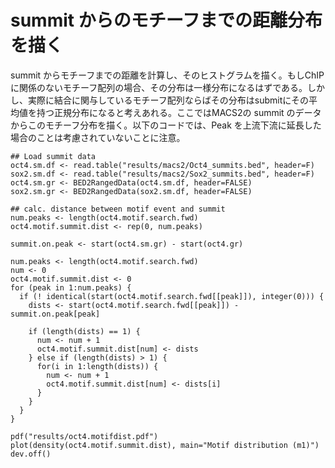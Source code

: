 # summit からのモチーフまでの距離分布を描く
summit からモチーフまでの距離を計算し、そのヒストグラムを描く。もしChIPに関係のないモチーフ配列の場合、その分布は一様分布になるはずである。しかし、実際に結合に関与しているモチーフ配列ならばその分布はsubmitにその平均値を持つ正規分布になると考えあれる。ここではMACS2の summit のデータからこのモチーフ分布を描く。以下のコードでは、Peak を上流下流に延長した場合のことは考慮されていないことに注意。

```
## Load summit data
oct4.sm.df <- read.table("results/macs2/Oct4_summits.bed", header=F)
sox2.sm.df <- read.table("results/macs2/Sox2_summits.bed", header=F)
oct4.sm.gr <- BED2RangedData(oct4.sm.df, header=FALSE)
sox2.sm.gr <- BED2RangedData(sox2.sm.df, header=FALSE)

## calc. distance between motif event and summit
num.peaks <- length(oct4.motif.search.fwd)
oct4.motif.summit.dist <- rep(0, num.peaks)

summit.on.peak <- start(oct4.sm.gr) - start(oct4.gr)

num.peaks <- length(oct4.motif.search.fwd)
num <- 0
oct4.motif.summit.dist <- 0
for (peak in 1:num.peaks) {
  if (! identical(start(oct4.motif.search.fwd[[peak]]), integer(0))) {
    dists <- start(oct4.motif.search.fwd[[peak]]) - summit.on.peak[peak]

    if (length(dists) == 1) {
      num <- num + 1
      oct4.motif.summit.dist[num] <- dists
    } else if (length(dists) > 1) {
      for(i in 1:length(dists)) {
        num <- num + 1
        oct4.motif.summit.dist[num] <- dists[i]
      }
    }
  }    
}

pdf("results/oct4.motifdist.pdf")
plot(density(oct4.motif.summit.dist), main="Motif distribution (m1)")
dev.off()
```